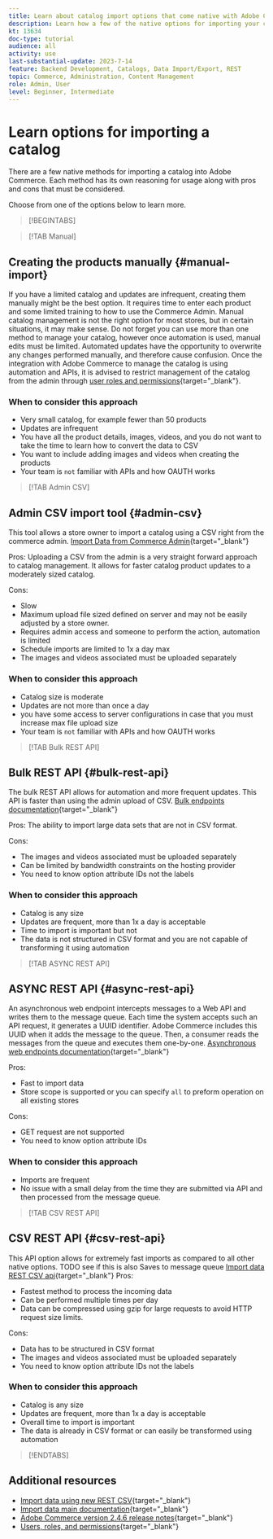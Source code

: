 ```yaml
---
title: Learn about catalog import options that come native with Adobe Commerce
description: Learn how a few of the native options for importing your catalog to your Adobe Commerce store.
kt: 13634
doc-type: tutorial
audience: all
activity: use
last-substantial-update: 2023-7-14
feature: Backend Development, Catalogs, Data Import/Export, REST
topic: Commerce, Administration, Content Management
role: Admin, User
level: Beginner, Intermediate
---
```

# Learn options for importing a catalog

There are a few native methods for importing a catalog into Adobe Commerce. Each method has its own reasoning for usage along with pros and cons that must be considered. 

Choose from one of the options below to learn more.

>[!BEGINTABS]

>[!TAB Manual]

## Creating the products manually {#manual-import}

If you have a limited catalog and updates are infrequent, creating them manually might be the best option. It requires time to enter each product and some limited training to how to use the Commerce Admin. Manual catalog management is not the right option for most stores, but in certain situations, it may make sense. Do not forget you can use more than one method to manage your catalog, however once automation is used, manual edits must be limited. Automated updates have the opportunity to overwrite any changes performed manually, and therefore cause confusion. Once the integration with Adobe Commerce to manage the catalog is using automation and APIs, it is advised to restrict management of the catalog from the admin through [user roles and permissions](https://experienceleague.adobe.com/docs/commerce-admin/systems/user-accounts/permissions-user-roles.html){target="_blank"}. 



### When to consider this approach

- Very small catalog, for example fewer than 50 products
- Updates are infrequent 
- You have all the product details, images, videos, and you do not want to take the time to learn how to convert the data to CSV
- You want to include adding images and videos when creating the products
- Your team is `not` familiar with APIs and how OAUTH works



>[!TAB Admin CSV]

## Admin CSV import tool {#admin-csv}

This tool allows a store owner to import a catalog using a CSV right from the commerce admin. 
[Import Data from Commerce Admin](https://experienceleague.adobe.com/docs/commerce-admin/systems/data-transfer/import/data-import.html){target="_blank"}

Pros:
Uploading a CSV from the admin is a very straight forward approach to catalog management. It allows for faster catalog product updates to a moderately sized catalog. 

Cons:

- Slow
- Maximum upload file sized defined on server and may not be easily adjusted by a store owner.
- Requires admin access and someone to perform the action, automation is limited 
- Schedule imports are limited to 1x a day max
- The images and videos associated must be uploaded separately



### When to consider this approach

- Catalog size is moderate 
- Updates are not more than once a day
- you have some access to server configurations in case that you must increase max file upload size
- Your team is `not` familiar with APIs and how OAUTH works



>[!TAB Bulk REST API]

## Bulk REST API {#bulk-rest-api}

The bulk REST API allows for automation and more frequent updates. This API is faster than using the admin upload of CSV.
[Bulk endpoints documentation](https://developer.adobe.com/commerce/webapi/rest/use-rest/bulk-endpoints/){target="_blank"}

Pros:
The ability to import large data sets that are not in CSV format.

Cons:

- The images and videos associated must be uploaded separately
- Can be limited by bandwidth constraints on the hosting provider
- You need to know option attribute IDs not the labels



### When to consider this approach

- Catalog is any size
- Updates are frequent, more than 1x a day is acceptable
- Time to import is important but not 
- The data is not structured in CSV format and you are not capable of transforming it using automation



>[!TAB ASYNC REST API]

## ASYNC REST API {#async-rest-api}

An asynchronous web endpoint intercepts messages to a Web API and writes them to the message queue. Each time the system accepts such an API request, it generates a UUID identifier. Adobe Commerce includes this UUID when it adds the message to the queue. Then, a consumer reads the messages from the queue and executes them one-by-one.
[Asynchronous web endpoints documentation](https://developer.adobe.com/commerce/webapi/rest/use-rest/asynchronous-web-endpoints/){target="_blank"}

Pros:

- Fast to import data
- Store scope is supported or you can specify `all` to preform operation on all existing stores

Cons:

- GET request are not supported
- You need to know option attribute IDs


### When to consider this approach

- Imports are frequent
- No issue with a small delay from the time they are submitted via API and then processed from the message queue.



>[!TAB CSV REST API]

## CSV REST API {#csv-rest-api}

This API option allows for extremely fast imports as compared to all other native options. 
TODO see if this is also Saves to message queue
[Import data REST CSV api](https://developer.adobe.com/commerce/webapi/rest/modules/import/){target="_blank"}
Pros:

- Fastest method to process the incoming data
- Can be performed multiple times per day
- Data can be compressed using gzip for large requests to avoid HTTP request size limits.

Cons:

- Data has to be structured in CSV format
- The images and videos associated must be uploaded separately
- You need to know option attribute IDs not the labels



### When to consider this approach

- Catalog is any size
- Updates are frequent, more than 1x a day is acceptable
- Overall time to import is important
- The data is already in CSV format or can easily be transformed using automation



>[!ENDTABS]

## Additional resources

- [Import data using new REST CSV](https://developer.adobe.com/commerce/webapi/rest/modules/import/){target="_blank"}
- [Import data main documentation](https://experienceleague.adobe.com/docs/commerce-admin/systems/data-transfer/import/data-import.html){target="_blank"}
- [Adobe Commerce version 2.4.6 release notes](https://experienceleague.adobe.com/docs/commerce-operations/release/notes/adobe-commerce/2-4-6.html){target="_blank"}
- [Users, roles, and permissions](../site-management/users-roles-permissions.md){target="_blank"}
